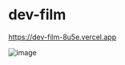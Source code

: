 # dev-film


https://dev-film-8u5e.vercel.app

![image](https://github.com/robertferrei/dev-film/assets/126025896/75ebfe88-1d12-469f-b5c7-d7d17251595f)

 
